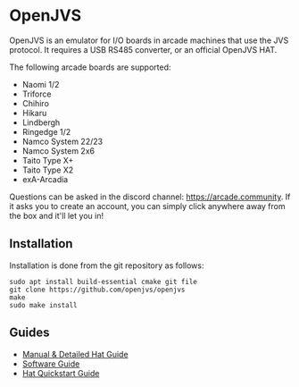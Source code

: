 # OpenJVS

OpenJVS is an emulator for I/O boards in arcade machines that use the JVS protocol. It requires a USB RS485 converter, or an official OpenJVS HAT.

The following arcade boards are supported:

- Naomi 1/2
- Triforce
- Chihiro
- Hikaru
- Lindbergh
- Ringedge 1/2
- Namco System 22/23
- Namco System 2x6
- Taito Type X+
- Taito Type X2
- exA-Arcadia

Questions can be asked in the discord channel: https://arcade.community. If it asks you to create an account, you can simply click anywhere away from the box  and it'll let you in!

## Installation

Installation is done from the git repository as follows:

```
sudo apt install build-essential cmake git file
git clone https://github.com/openjvs/openjvs
make
sudo make install
```

## Guides

- [Manual & Detailed Hat Guide](docs/OpenJVS_IO_Manual_1.2.pdf)
- [Software Guide](docs/guide.md) 
- [Hat Quickstart Guide](docs/hat-quickstart.md)



